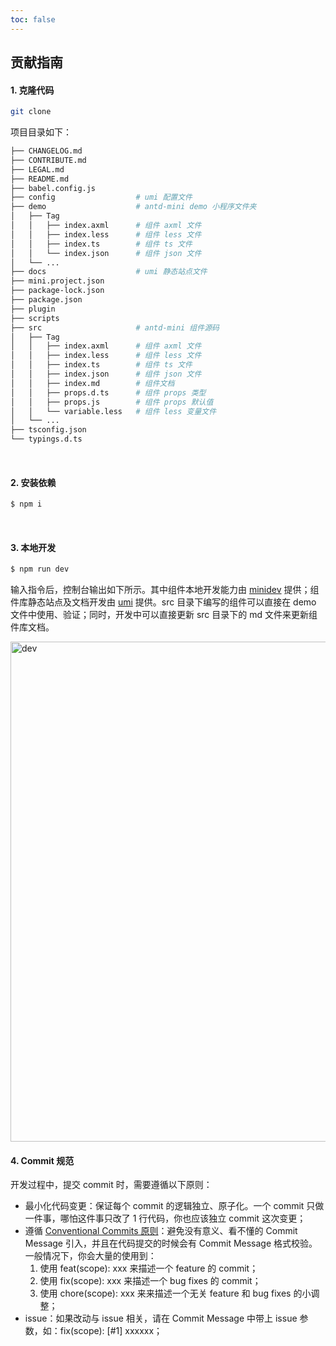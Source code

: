 ```yaml
---
toc: false
---
```


## 贡献指南

#### 1. 克隆代码
``` bash
git clone 
```

项目目录如下：

``` bash
├── CHANGELOG.md
├── CONTRIBUTE.md
├── LEGAL.md
├── README.md
├── babel.config.js
├── config                  # umi 配置文件
├── demo                    # antd-mini demo 小程序文件夹
│   ├── Tag
│   │   ├── index.axml      # 组件 axml 文件
│   │   ├── index.less      # 组件 less 文件
│   │   ├── index.ts        # 组件 ts 文件
│   │   └── index.json      # 组件 json 文件
│   └── ...
├── docs                    # umi 静态站点文件
├── mini.project.json       
├── package-lock.json
├── package.json
├── plugin
├── scripts
├── src                     # antd-mini 组件源码
│   ├── Tag
│   │   ├── index.axml      # 组件 axml 文件
│   │   ├── index.less      # 组件 less 文件
│   │   ├── index.ts        # 组件 ts 文件
│   │   ├── index.json      # 组件 json 文件
│   │   ├── index.md        # 组件文档
│   │   ├── props.d.ts      # 组件 props 类型
│   │   ├── props.js        # 组件 props 默认值
│   │   └── variable.less   # 组件 less 变量文件
│   └── ...
├── tsconfig.json
└── typings.d.ts
```
<br>

#### 2. 安装依赖
``` bash
$ npm i
```

<br>

#### 3. 本地开发

``` bash
$ npm run dev
```

输入指令后，控制台输出如下所示。其中组件本地开发能力由 [minidev](https://opendocs.alipay.com/mini/02q17h) 提供；组件库静态站点及文档开发由 [umi](https://umijs.org) 提供。src 目录下编写的组件可以直接在 demo 文件中使用、验证；同时，开发中可以直接更新 src 目录下的 md 文件来更新组件库文档。

<img src="https://gw.alipayobjects.com/mdn/rms_e06820/afts/img/A*B97fQaXZUawAAAAAAAAAAAAAARQnAQ" width="800" alt="dev" />


#### 4. Commit 规范
开发过程中，提交 commit 时，需要遵循以下原则：

- 最小化代码变更：保证每个 commit 的逻辑独立、原子化。一个 commit 只做一件事，哪怕这件事只改了 1 行代码，你也应该独立 commit 这次变更；
- 遵循 [Conventional Commits 原则](https://www.conventionalcommits.org/zh-hans/v1.0.0/)：避免没有意义、看不懂的 Commit Message 引入，并且在代码提交的时候会有 Commit Message 格式校验。一般情况下，你会大量的使用到：
  1. 使用 feat(scope): xxx 来描述一个 feature 的 commit；
  2. 使用 fix(scope): xxx 来描述一个 bug fixes 的 commit；
  3. 使用 chore(scope): xxx 来来描述一个无关 feature 和 bug fixes 的小调整；
- issue：如果改动与 issue 相关，请在 Commit Message 中带上 issue 参数，如：fix(scope): [#1] xxxxxx；
